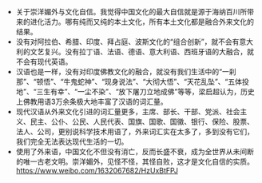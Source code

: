 - 关于崇洋媚外与文化自信。我觉得中国文化的最大自信就是源于海纳百川所带来的进化活力。哪有纯而又纯的本土文化，所有本土文化都是融合外来文化的结果。
- 没有对阿拉伯、希腊、印度、拜占庭、波斯文化的“组合创新”，就不会有意大利的文艺复兴。没有拉丁语、法语、德语、意大利语、西班牙语的大融合，就不会有现代英语。
- 汉语也是一样，没有对印度佛教文化的融合，就没有我们生活中的“一刹那”、“顿悟”、“牛鬼蛇神”、“现身说法”、“大彻大悟”、“天花乱坠”、“五体投地”、“三生有幸”、“一尘不染”、“放下屠刀立地成佛”等等，梁启超认为，历史上佛教用语3万余条极大地丰富了汉语的词汇量。
- 现代汉语从外来文化引进的词汇量更多，主席、部长、干部、党派、社会主义、民主、公仆、公民、人民代表、国旗、国歌、国徽、银行、保险、股票、法人、公司，更别说科学技术用语了，外来词汇实在太多了，多到没有它们，我们完全无法表达现代生活的一切。
- 使用了外来语，中国文化不但没有消亡，反而长盛不衰，成为全世界从未间断的唯一古老文明。崇洋媚外，见怪不怪，其怪自败，这才是文化自信的实质。
https://www.weibo.com/1632067682/HzUxBtFPJ
